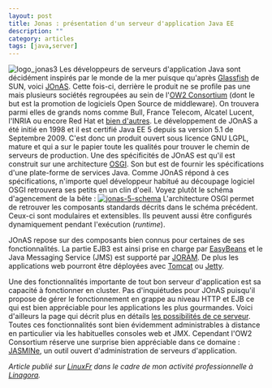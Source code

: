 ```yaml
---
layout: post
title: Jonas : présentation d'un serveur d'application Java EE
description: ""
category: articles
tags: [java,server]
---
```


![logo\_jonas3](http://08000linux.com/blogs/files/2009/10/logo_jonas3.jpg) Les développeurs de serveurs d'application Java sont décidément inspirés par le monde de la mer puisque qu'après [Glassfish](https://glassfish.dev.java.net/) de SUN, voici [JOnAS](http://wiki.jonas.ow2.org/xwiki/bin/view/Main/). Cette fois-ci, derrière le produit ne se profile pas une mais plusieurs sociétés regroupées au sein de l'[OW2 Consortium](http://www.ow2.org/) (dont le but est la promotion de logiciels Open Source de middleware). On trouvera parmi elles de grands noms comme Bull, France Telecom, Alcatel Lucent, l'INRIA ou encore Red Hat et [bien d'autres](http://www.ow2.org/view/MembershipJoining/ConsortiumMembers). Le développement de JOnAS a été initié en 1998 et il est certifié Java EE 5 depuis sa version 5.1 de Septembre 2009. C'est donc un produit ouvert sous licence GNU LGPL, mature et qui a sur le papier toute les qualités pour trouver le chemin de serveurs de production. Une des spécificités de JOnAS est qu'il est construit sur une architecture [OSGI](http://www.osgi.org/). Son but est de fournir les spécifications d'une plate-forme de services Java. Comme JOnAS répond à ces spécifications, n'importe quel développeur habitué au découpage logiciel OSGI retrouvera ses petits en un clin d'oeil. Voyez plutôt le schéma d'agencement de la bête : [![jonas-5-schema](http://08000linux.com/blogs/files/2009/10/jonas-5-schema.png)](http://08000linux.com/blogs/files/2009/10/jonas-5-schema.png) L'architecture OSGI permet de retrouver les composants standards décrits dans le schéma précédent. Ceux-ci sont modulaires et extensibles. Ils peuvent aussi être configurés dynamiquement pendant l'exécution (*runtime*).

JOnAS repose sur des composants bien connus pour certaines de ses fonctionnalités. La partie EJB3 est ainsi prise en charge par [EasyBeans](http://www.easybeans.net/) et le Java Messaging Service (JMS) est supporté par [JORAM](http://joram.ow2.org/). De plus les applications web pourront être déployées avec [Tomcat](http://tomcat.apache.org/) ou [Jetty](http://www.mortbay.org/jetty/).

Une des fonctionnalités importante de tout bon serveur d'application est sa capacité à fonctionner en cluster. Pas d'inquiétudes pour JOnAS puisqu'il propose de gérer le fonctionnement en grappe au niveau HTTP et EJB ce qui est bien appréciable pour les applications les plus gourmandes. Voici d'ailleurs la page qui décrit plus en détails [les possibilités de ce serveur](http://wiki.jonas.ow2.org/xwiki/bin/view/Main/JOnAS5). Toutes ces fonctionnalités sont bien évidemment administrables à distance en particulier via les habituelles consoles web et JMX. Cependant l'OW2 Consortium réserve une surprise bien appréciable dans ce domaine : [JASMINe](http://wiki.jasmine.ow2.org/xwiki/bin/view/Main/WebHome), un outil ouvert d'administration de serveurs d'application.

*Article publié sur [LinuxFr](http://linuxfr.org/~galaux/) dans le cadre de mon activité professionnelle à [Linagora](http://linagora.com/).*

